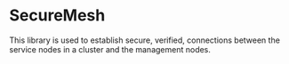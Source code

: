 # SecureMesh
This library is used to establish secure, verified, connections between the service nodes in a cluster and the management nodes.
